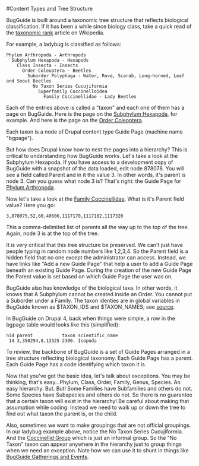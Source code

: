 #Content Types and Tree Structure

BugGuide is built around a taxonomic tree structure that reflects biological classification. If it has been a while since biology class, take a quick read of the [taxonomic rank](https://en.wikipedia.org/wiki/Taxonomic_rank) article on Wikipedia.

For example, a ladybug is classified as follows:

    Phylum Arthropoda - Arthropods
      Subphylum Hexapoda - Hexapods
        Class Insecta - Insects
          Order Coleoptera - Beetles
            Suborder Polyphaga - Water, Rove, Scarab, Long-horned, Leaf and Snout Beetles
              No Taxon Series Cucujiformia
                Superfamily Coccinelloidea
                  Family Coccinellidae - Lady Beetles

Each of the entries above is called a "taxon" and each one of them has a page on BugGuide. Here is the page on the [Subphylum Hexapoda](https://bugguide.net/node/view/878075), for example. And here is the page on the [Order Coleoptera](https://bugguide.net/node/view/60).

Each taxon is a node of Drupal content type Guide Page (machine name "bgpage").

But how does Drupal know how to nest the pages into a hierarchy? This is critical to understanding how BugGuide works. Let's take a look at the Subphylum Hexapoda. If you have access to a development copy of BugGuide with a snapshot of the data loaded, edit node 878078. You will see a field called Parent and in it the value 3. In other words, it's parent is node 3. Can you guess what node 3 is? That's right: the Guide Page for [Phylum Arthropoda](https://bugguide.net/node/view/3).

Now let's take a look at the [Family Coccinellidae](https://bugguide.net/node/view/179). What is it's Parent field value? Here you go:

```
3,878075,52,60,40606,1117170,1117182,1117320
```

This a comma-delimited list of parents all the way up to the top of the tree. Again, node 3 is at the top of the tree.

It is very critical that this tree structure be preserved. We can't just have people typing in random node numbers like 1,2,3,4. So the Parent field is a hidden field that no one except the administrator can access. Instead, we have links like "Add a new Guide Page" that help a user to add a Guide Page beneath an existing Guide Page. During the creation of the new Guide Page the Parent value is set based on which Guide Page the user was on.

BugGuide also has knowledge of the biological taxa. In other words, it knows that A Subphylum cannot be created inside an Order. You cannot put a Suborder under a Family. The taxon identies are in global variables in BugGuide known as $TAXON_IDS and $TAXON_NAMES; see [source](https://github.com/bugguide/bugguide/blob/main/sites/all/modules/custom/bg/bg_globals.inc#L14).

In BugGuide on Drupal 4, back when things were simple, a row in the bgpage table would looks like this (simplified):

    nid parent           taxon scientific_name
     14 3,350294,8,13325 2300. Isopoda

To review, the backbone of BugGuide is a set of Guide Pages arranged in a tree structure reflecting biological taxonomy. Each Guide Page has a parent. Each Guide Page has a code identifying which taxon it is.

Now that you've got the basic idea, let's talk about exceptions. You may be thinking, that's easy...Phylum, Class, Order, Family, Genus, Species. An easy hierarchy. But. But! Some Families have Subfamilies and others do not. Some Species have Subspecies and others do not. So there is no guarantee that a certain taxon will exist in the hierarchy! Be careful about making that assumption while coding. Instead we need to walk up or down the tree to find out what taxon the parent is, or the child.

Also, sometimes we want to make groupings that are not official groupings. In our ladybug example above, notice the No Taxon Series Cucujiformia. And the [Coccinellid Group](https://bugguide.net/node/view/1117320/tree) which is just an informal group. So the "No Taxon" taxon can appear anywhere in the hierarchy just to group things when we need an exception. Note how we can use it to shunt in things like [BugGuide Gatherings and Events](https://bugguide.net/node/view/129337/tree). 
